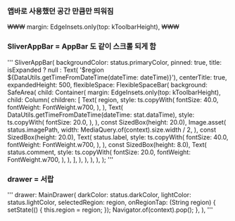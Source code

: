 ### 앱바로 사용했던 공간 만큼만 띄워짐

₩₩₩
margin: EdgeInsets.only(top: kToolbarHeight),
₩₩₩

### SliverAppBar = AppBar 도 같이 스크롤 되게 함

'''
SliverAppBar(
      backgroundColor: status.primaryColor,
      pinned: true,
      title: isExpanded
          ? null
          : Text(
              '$region ${DataUtils.getTimeFromDateTime(dateTime: dateTime)}'),
      centerTitle: true,
      expandedHeight: 500,
      flexibleSpace: FlexibleSpaceBar(
        background: SafeArea(
          child: Container(
            margin: EdgeInsets.only(top: kToolbarHeight),
            child: Column(
              children: [
                Text(
                  region,
                  style: ts.copyWith(
                    fontSize: 40.0,
                    fontWeight: FontWeight.w700,
                  ),
                ),
                Text(
                  DataUtils.getTimeFromDateTime(dateTime: stat.dataTime),
                  style: ts.copyWith(
                    fontSize: 20.0,
                  ),
                ),
                const SizedBox(height: 20.0),
                Image.asset(
                  status.imagePath,
                  width: MediaQuery.of(context).size.width / 2,
                ),
                const SizedBox(height: 20.0),
                Text(
                  status.label,
                  style: ts.copyWith(
                    fontSize: 40.0,
                    fontWeight: FontWeight.w700,
                  ),
                ),
                const SizedBox(height: 8.0),
                Text(
                  status.comment,
                  style: ts.copyWith(
                    fontSize: 20.0,
                    fontWeight: FontWeight.w700,
                  ),
                ),
              ],
            ),
          ),
        ),
      ),
    );
'''

### drawer = 서랍
'''
    drawer: MainDrawer(
            darkColor: status.darkColor,
            lightColor: status.lightColor,
            selectedRegion: region,
            onRegionTap: (String region) {
              setState(() {
                this.region = region;
              });
              Navigator.of(context).pop();
            },
          ),
'''
